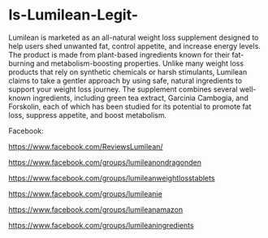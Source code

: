 # Is-Lumilean-Legit-

Lumilean is marketed as an all-natural weight loss supplement designed to help users shed unwanted fat, control appetite, and increase energy levels. The product is made from plant-based ingredients known for their fat-burning and metabolism-boosting properties. Unlike many weight loss products that rely on synthetic chemicals or harsh stimulants, Lumilean claims to take a gentler approach by using safe, natural ingredients to support your weight loss journey.
The supplement combines several well-known ingredients, including green tea extract, Garcinia Cambogia, and Forskolin, each of which has been studied for its potential to promote fat loss, suppress appetite, and boost metabolism.

Facebook:

https://www.facebook.com/ReviewsLumilean/

https://www.facebook.com/groups/lumileanondragonden

https://www.facebook.com/groups/lumileanweightlosstablets

https://www.facebook.com/groups/lumileanie

https://www.facebook.com/groups/lumileanamazon

https://www.facebook.com/groups/lumileaningredients

